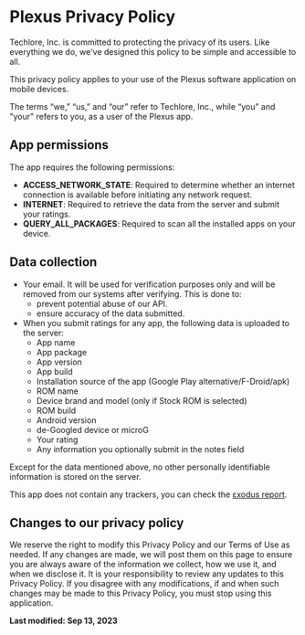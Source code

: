 # Plexus Privacy Policy

Techlore, Inc. is committed to protecting the privacy of its users. Like everything we do, we've designed this policy to be simple and accessible to all.

This privacy policy applies to your use of the Plexus software application on mobile devices.

The terms “we,” “us,” and “our” refer to Techlore, Inc., while “you” and "your" refers to you, as a user of the Plexus app.


## App permissions
The app requires the following permissions:
- **ACCESS_NETWORK_STATE**: Required to determine whether an internet connection is available before initiating any network request.
- **INTERNET**: Required to retrieve the data from the server and submit your ratings.
- **QUERY_ALL_PACKAGES**: Required to scan all the installed apps on your device.


## Data collection
- Your email. It will be used for verification purposes only and will be removed from our systems after verifying. This is done to:
  - prevent potential abuse of our API.
  - ensure accuracy of the data submitted.
- When you submit ratings for any app, the following data is uploaded to the server:
  - App name
  - App package
  - App version
  - App build
  - Installation source of the app (Google Play alternative/F-Droid/apk)
  - ROM name
  - Device brand and model (only if Stock ROM is selected)
  - ROM build
  - Android version
  - de-Googled device or microG
  - Your rating
  - Any information you optionally submit in the notes field

Except for the data mentioned above, no other personally identifiable information is stored on the server.

This app does not contain any trackers, you can check the [εxodus report](https://reports.exodus-privacy.eu.org/en/reports/tech.techlore.plexus/latest/).


## Changes to our privacy policy
We reserve the right to modify this Privacy Policy and our Terms of Use as needed. If any changes are made, we will post them on this page to ensure you are always aware of the information we collect, how we use it, and when we disclose it. It is your responsibility to review any updates to this Privacy Policy. If you disagree with any modifications, if and when such changes may be made to this Privacy Policy, you must stop using this application.

**Last modified: Sep 13, 2023**
